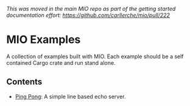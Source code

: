 *This was moved in the main MIO repo as part of the getting started documentation effort: https://github.com/carllerche/mio/pull/222*

# MIO Examples

A collection of examples built with MIO. Each example should be a self
contained Cargo crate and run stand alone.

## Contents

* [Ping Pong](ping_pong/): A simple line based echo server.
